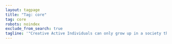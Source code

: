 ```yaml
---
layout: tagpage
title: "Tag: core"
tag: core
robots: noindex
exclude_from_search: true
tagline: '"Creative Active Individuals can only grow up in a society that emphasizes learning instead of teaching." - Chris Alexander'
---
```

